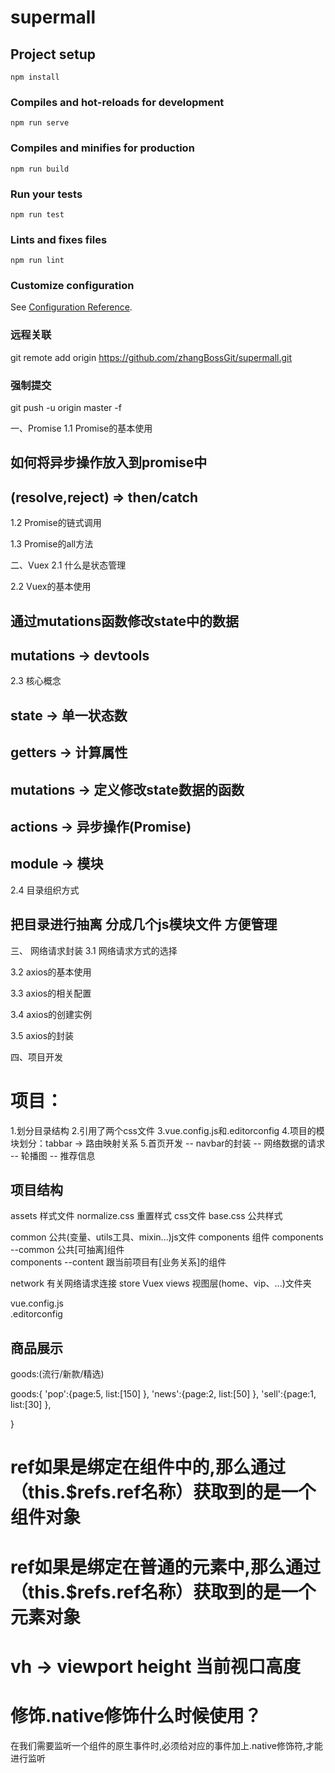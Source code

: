 # supermall

## Project setup
```
npm install
```

### Compiles and hot-reloads for development
```
npm run serve
```

### Compiles and minifies for production
```
npm run build
```

### Run your tests
```
npm run test
```

### Lints and fixes files
```
npm run lint
```

### Customize configuration
See [Configuration Reference](https://cli.vuejs.org/config/).


### 远程关联
git remote add origin https://github.com/zhangBossGit/supermall.git

### 强制提交
git push -u origin master -f



一、Promise
1.1 Promise的基本使用
 ## 如何将异步操作放入到promise中
 ## (resolve,reject) => then/catch
 
1.2 Promise的链式调用

1.3 Promise的all方法


二、Vuex
2.1 什么是状态管理

2.2 Vuex的基本使用
 ## 通过mutations函数修改state中的数据
 ## mutations -> devtools

2.3 核心概念
 ## state     -> 单一状态数 
 ## getters   -> 计算属性
 ## mutations -> 定义修改state数据的函数
 ## actions   -> 异步操作(Promise)
 ## module    -> 模块

2.4 目录组织方式
 ## 把目录进行抽离 分成几个js模块文件 方便管理
 

三、 网络请求封装
3.1 网络请求方式的选择
 
3.2 axios的基本使用

3.3 axios的相关配置

3.4 axios的创建实例

3.5 axios的封装


四、项目开发
# 项目：
  1.划分目录结构
  2.引用了两个css文件
  3.vue.config.js和.editorconfig
  4.项目的模块划分：tabbar -> 路由映射关系
  5.首页开发
    -- navbar的封装
    -- 网络数据的请求
    -- 轮播图
    -- 推荐信息
  
  
## 项目结构
  assets              样式文件
  normalize.css       重置样式   css文件
  base.css            公共样式
  
  common              公共(变量、utils工具、mixin...)js文件
  components          组件
  components --common     公共[可抽离]组件     
  components --content    跟当前项目有[业务关系]的组件  
  
  network             有关网络请求连接
  store               Vuex
  views               视图层(home、vip、...)文件夹
  
  vue.config.js          
  .editorconfig   



## 商品展示
 goods:(流行/新款/精选)
 
 goods:{
    'pop':{page:5, list:[150] },
    'news':{page:2, list:[50] },
    'sell':{page:1, list:[30] },

 }


# ref如果是绑定在组件中的,那么通过（this.$refs.ref名称）获取到的是一个组件对象
# ref如果是绑定在普通的元素中,那么通过（this.$refs.ref名称）获取到的是一个元素对象

# vh -> viewport height     当前视口高度

# 修饰.native修饰什么时候使用？
   在我们需要监听一个组件的原生事件时,必须给对应的事件加上.native修饰符,才能进行监听
